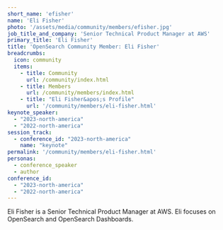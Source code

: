 ```yaml
---
short_name: 'efisher'
name: 'Eli Fisher'
photo: '/assets/media/community/members/efisher.jpg'
job_title_and_company: 'Senior Technical Product Manager at AWS'
primary_title: 'Eli Fisher'
title: 'OpenSearch Community Member: Eli Fisher'
breadcrumbs:
  icon: community
  items:
    - title: Community
      url: /community/index.html
    - title: Members
      url: /community/members/index.html
    - title: "Eli Fisher&apos;s Profile"
      url: '/community/members/eli-fisher.html'
keynote_speaker:
  - "2023-north-america"
  - "2022-north-america"
session_track: 
  - conference_id: "2023-north-america"
    name: "keynote"
permalink: '/community/members/eli-fisher.html'
personas:
  - conference_speaker
  - author
conference_id:
  - "2023-north-america"
  - "2022-north-america"
---
```

Eli Fisher is a Senior Technical Product Manager at AWS. Eli focuses on OpenSearch and OpenSearch Dashboards.


